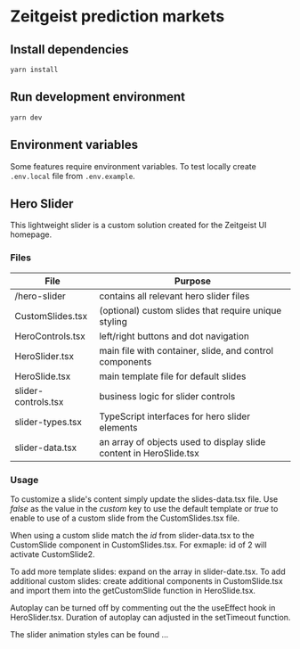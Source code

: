 # Zeitgeist prediction markets

## Install dependencies

`yarn install`

## Run development environment

`yarn dev`

## Environment variables

Some features require environment variables. To test locally create `.env.local` file from `.env.example`.

## Hero Slider

This lightweight slider is a custom solution created for the Zeitgeist UI homepage.

### Files

| File                | Purpose                                                            |
| ------------------- | ------------------------------------------------------------------ |
| /hero-slider        | contains all relevant hero slider files                            |
| CustomSlides.tsx    | (optional) custom slides that require unique styling               |
| HeroControls.tsx    | left/right buttons and dot navigation                              |
| HeroSlider.tsx      | main file with container, slide, and control components            |
| HeroSlide.tsx       | main template file for default slides                              |
| slider-controls.tsx | business logic for slider controls                                 |
| slider-types.tsx    | TypeScript interfaces for hero slider elements                     |
| slider-data.tsx     | an array of objects used to display slide content in HeroSlide.tsx |

### Usage

To customize a slide's content simply update the slides-data.tsx file. Use _false_ as the value in the _custom_ key to use the default template or _true_ to enable to use of a custom slide from the CustomSlides.tsx file.

When using a custom slide match the _id_ from slider-data.tsx to the CustomSlide component in CustomSlides.tsx. For exmaple: id of 2 will activate CustomSlide2.

To add more template slides: expand on the array in slider-date.tsx. To add additional custom slides: create additional components in CustomSlide.tsx and import them into the getCustomSlide function in HeroSlide.tsx.

Autoplay can be turned off by commenting out the the useEffect hook in HeroSlider.tsx. Duration of autoplay can adjusted in the setTimeout function.

The slider animation styles can be found ...

